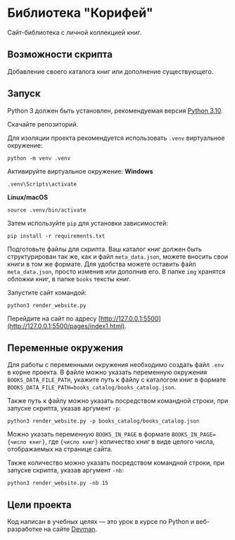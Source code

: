 # Библиотека "Корифей"

Сайт-библиотека с личной коллекцией книг.

## Возможности скрипта

Добавление своего каталога книг или дополнение существующего.

## Запуск

Python 3 должен быть установлен, 
рекомендуемая версия [Python 3.10](https://www.python.org/downloads/release/python-3100/).

Скачайте репозиторий.

Для изоляции проекта рекомендуется использовать `.venv` виртуальное окружение:
```shell
python -m venv .venv
```

Активируйте виртуальное окружение:
**Windows**
```shell
.venv\Scripts\activate
```
**Linux/macOS**
```shell
source .venv/bin/activate
```

Затем используйте `pip` для установки зависимостей:
```shell
pip install -r requirements.txt
```

Подготовьте файлы для скрипта. Ваш каталог книг должен быть структурирован так же, как и файл
`meta_data.json`, можете вносить свои книги в том же формате. Для удобства можете оставить файл `meta_data.json`, 
просто изменив или дополнив его.
В папке `img` хранятся обложки книг, в папке `books` тексты книг.

Запустите сайт командой:
```shell
python3 render_website.py
```

Перейдите на сайт по адресу [http://127.0.0.1:5500](http://127.0.0.1:5500/pages/index1.html).

## Переменные окружения

Для работы с переменными окружения необходимо создать файл `.env` в корне проекта.
В файле можно указать переменную окружения `BOOKS_DATA_FILE_PATH`, укажите путь к 
файлу с каталогом книг в формате 
`BOOKS_DATA_FILE_PATH=books_catalog/books_catalog.json`.

Также путь к файлу можно указать посредством командной строки, при запуске скрипта, 
указав аргумент `-p`:
```shell
python3 render_website.py -p books_catalog/books_catalog.json
```

Можно указать переменную `BOOKS_IN_PAGE` в формате `BOOKS_IN_PAGE={число книг}`, где `{число книг}` количество книг в виде целого числа, отображаемых 
на странице сайта.

Также количество можно указать посредством командной строки, при запуске скрипта, 
указав аргумент `-nb`:
```shell
python3 render_website.py -nb 15
```

## Цели проекта

Код написан в учебных целях — это урок в курсе по Python и веб-разработке на сайте [Devman](https://dvmn.org).
